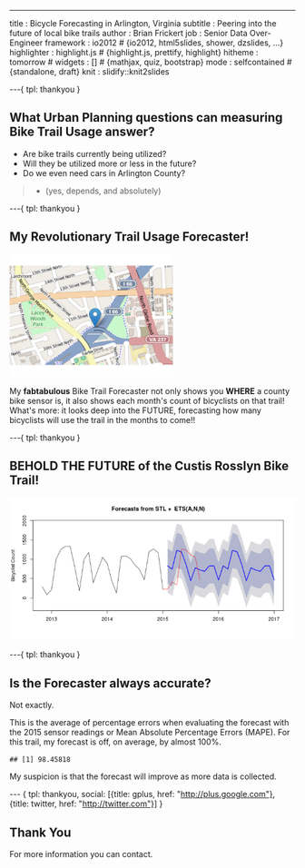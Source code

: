 ---
title       : Bicycle Forecasting in Arlington, Virginia
subtitle    : Peering into the future of local bike trails
author      : Brian Frickert
job         : Senior Data Over-Engineer
framework   : io2012        # {io2012, html5slides, shower, dzslides, ...}
highlighter : highlight.js  # {highlight.js, prettify, highlight}
hitheme     : tomorrow      # 
widgets     : []            # {mathjax, quiz, bootstrap}
mode        : selfcontained # {standalone, draft}
knit        : slidify::knit2slides

---{
 tpl: thankyou
}


## What Urban Planning questions can measuring Bike Trail Usage answer?

  * Are bike trails currently being utilized?
  * Will they be utilized more or less in the future?
  * Do we even need cars in Arlington County?
  
  > * (yes, depends, and absolutely)

---{
 tpl: thankyou
}

## My Revolutionary Trail Usage Forecaster!

![plot of chunk unnamed-chunk-1](assets/fig/unnamed-chunk-1-1.png) 

My **fabtabulous** Bike Trail Forecaster not only shows you **WHERE** 
a county bike sensor is, it also shows each month's count of bicyclists
on that trail! What's more: it looks deep into the FUTURE, forecasting
how many bicyclists will use the trail in the months to come!!

---{
 tpl: thankyou
}

## BEHOLD THE FUTURE of the Custis Rosslyn Bike Trail!


    
![plot of chunk unnamed-chunk-3](assets/fig/unnamed-chunk-3-1.png) 

---{
 tpl: thankyou
}

## Is the Forecaster always accurate?

Not exactly.

This is the average of percentage errors when evaluating the forecast with the 2015 sensor readings 
or Mean Absolute Percentage Errors (MAPE). For this trail, my forecast is off, on average, by almost 100%.


```
## [1] 98.45818
```

My suspicion is that the forecast will improve as more data is collected.

--- {
 tpl: thankyou,
 social: [{title: gplus, href: "http://plus.google.com"}, {title: twitter, href: "http://twitter.com"}]
}

## Thank You

For more information you can contact.
